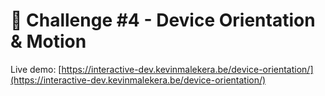 # 🏹 Challenge #4 - Device Orientation & Motion
Live demo: [https://interactive-dev.kevinmalekera.be/device-orientation/](https://interactive-dev.kevinmalekera.be/device-orientation/)
